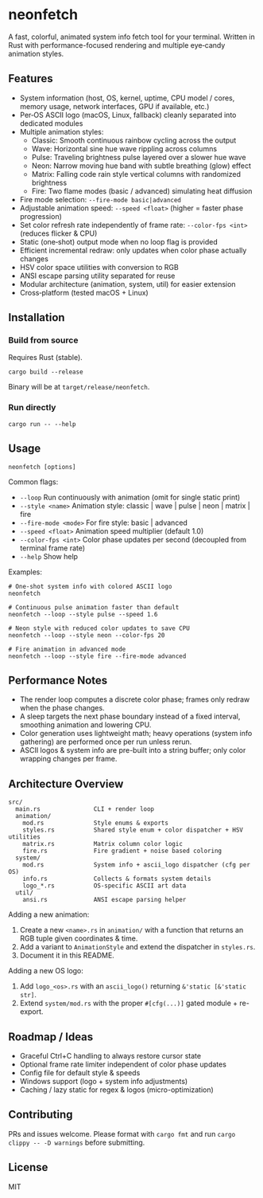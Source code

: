 # neonfetch

A fast, colorful, animated system info fetch tool for your terminal. Written in Rust with performance-focused rendering and multiple eye‑candy animation styles.

## Features

- System information (host, OS, kernel, uptime, CPU model / cores, memory usage, network interfaces, GPU if available, etc.)
- Per‑OS ASCII logo (macOS, Linux, fallback) cleanly separated into dedicated modules
- Multiple animation styles:
  - Classic: Smooth continuous rainbow cycling across the output
  - Wave: Horizontal sine hue wave rippling across columns
  - Pulse: Traveling brightness pulse layered over a slower hue wave
  - Neon: Narrow moving hue band with subtle breathing (glow) effect
  - Matrix: Falling code rain style vertical columns with randomized brightness
  - Fire: Two flame modes (basic / advanced) simulating heat diffusion
- Fire mode selection: `--fire-mode basic|advanced`
- Adjustable animation speed: `--speed <float>` (higher = faster phase progression)
- Set color refresh rate independently of frame rate: `--color-fps <int>` (reduces flicker & CPU)
- Static (one‑shot) output mode when no loop flag is provided
- Efficient incremental redraw: only updates when color phase actually changes
- HSV color space utilities with conversion to RGB
- ANSI escape parsing utility separated for reuse
- Modular architecture (animation, system, util) for easier extension
- Cross‑platform (tested macOS + Linux)

## Installation

### Build from source
Requires Rust (stable).

```
cargo build --release
```
Binary will be at `target/release/neonfetch`.

### Run directly
```
cargo run -- --help
```

## Usage

```
neonfetch [options]
```

Common flags:
- `--loop`                Run continuously with animation (omit for single static print)
- `--style <name>`        Animation style: classic | wave | pulse | neon | matrix | fire
- `--fire-mode <mode>`    For fire style: basic | advanced
- `--speed <float>`       Animation speed multiplier (default 1.0)
- `--color-fps <int>`     Color phase updates per second (decoupled from terminal frame rate)
- `--help`                Show help

Examples:
```
# One-shot system info with colored ASCII logo
neonfetch

# Continuous pulse animation faster than default
neonfetch --loop --style pulse --speed 1.6

# Neon style with reduced color updates to save CPU
neonfetch --loop --style neon --color-fps 20

# Fire animation in advanced mode
neonfetch --loop --style fire --fire-mode advanced
```

## Performance Notes

- The render loop computes a discrete color phase; frames only redraw when the phase changes.
- A sleep targets the next phase boundary instead of a fixed interval, smoothing animation and lowering CPU.
- Color generation uses lightweight math; heavy operations (system info gathering) are performed once per run unless rerun.
- ASCII logos & system info are pre-built into a string buffer; only color wrapping changes per frame.

## Architecture Overview

```
src/
  main.rs               CLI + render loop
  animation/
    mod.rs              Style enums & exports
    styles.rs           Shared style enum + color dispatcher + HSV utilities
    matrix.rs           Matrix column color logic
    fire.rs             Fire gradient + noise based coloring
  system/
    mod.rs              System info + ascii_logo dispatcher (cfg per OS)
    info.rs             Collects & formats system details
    logo_*.rs           OS-specific ASCII art data
  util/
    ansi.rs             ANSI escape parsing helper
```

Adding a new animation:
1. Create a new `<name>.rs` in `animation/` with a function that returns an RGB tuple given coordinates & time.
2. Add a variant to `AnimationStyle` and extend the dispatcher in `styles.rs`.
3. Document it in this README.

Adding a new OS logo:
1. Add `logo_<os>.rs` with an `ascii_logo()` returning `&'static [&'static str]`.
2. Extend `system/mod.rs` with the proper `#[cfg(...)]` gated module + re-export.

## Roadmap / Ideas

- Graceful Ctrl+C handling to always restore cursor state
- Optional frame rate limiter independent of color phase updates
- Config file for default style & speeds
- Windows support (logo + system info adjustments)
- Caching / lazy static for regex & logos (micro-optimization)

## Contributing

PRs and issues welcome. Please format with `cargo fmt` and run `cargo clippy -- -D warnings` before submitting.

## License

MIT
